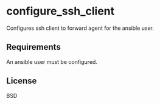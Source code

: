 configure_ssh_client
=========

Configures ssh client to forward agent for the ansible user.

Requirements
------------

An ansible user must be configured.

License
-------

BSD
